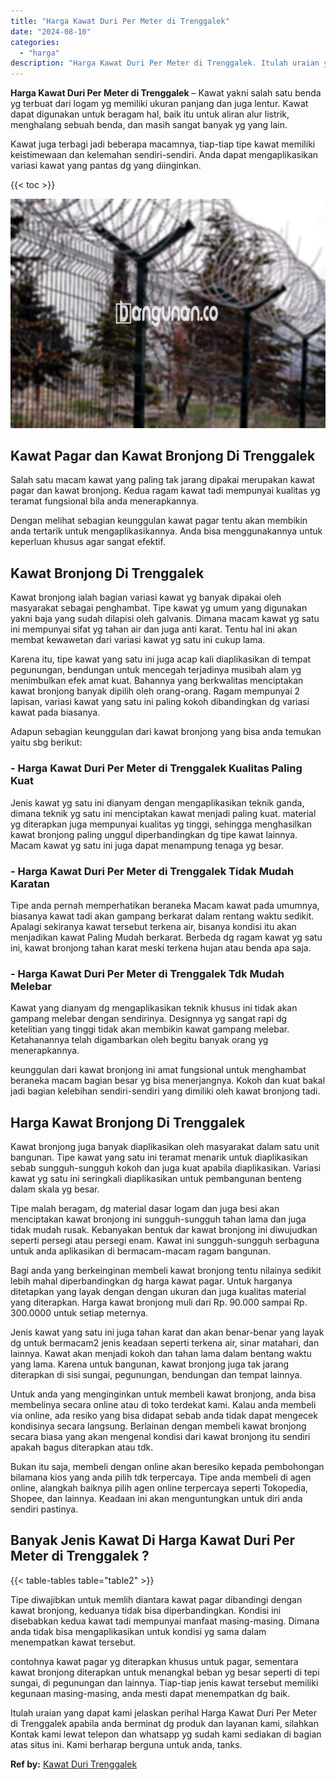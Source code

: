 ```yaml
---
title: "Harga Kawat Duri Per Meter di Trenggalek"
date: "2024-08-10"
categories: 
  - "harga"
description: "Harga Kawat Duri Per Meter di Trenggalek. Itulah uraian yang dapat kami jelaskan perihal Harga Kawat Duri Per Meter di Trenggalek apabila anda berminat dg pr..."
---
```


**Harga Kawat Duri Per Meter di Trenggalek** – Kawat yakni salah satu benda yg terbuat dari logam yg memiliki ukuran panjang dan juga lentur. Kawat dapat digunakan untuk beragam hal, baik itu untuk aliran alur listrik, menghalang sebuah benda, dan masih sangat banyak yg yang lain.

Kawat juga terbagi jadi beberapa macamnya, tiap-tiap tipe kawat memiliki keistimewaan dan kelemahan sendiri-sendiri. Anda dapat mengaplikasikan variasi kawat yang pantas dg yang diinginkan.

{{< toc >}}

![Harga Kawat Duri Per Meter di Trenggalek](/images/jual-kawat-murah37.png)

## Kawat Pagar dan Kawat Bronjong Di Trenggalek

Salah satu macam kawat yang paling tak jarang dipakai merupakan kawat pagar dan kawat bronjong. Kedua ragam kawat tadi mempunyai kualitas yg teramat fungsional bila anda menerapkannya.

Dengan melihat sebagian keunggulan kawat pagar tentu akan membikin anda tertarik untuk mengaplikasikannya. Anda bisa menggunakannya untuk keperluan khusus agar sangat efektif.

## Kawat Bronjong Di Trenggalek

Kawat bronjong ialah bagian variasi kawat yg banyak dipakai oleh masyarakat sebagai penghambat. Tipe kawat yg umum yang digunakan yakni baja yang sudah dilapisi oleh galvanis. Dimana macam kawat yg satu ini mempunyai sifat yg tahan air dan juga anti karat. Tentu hal ini akan membat kewawetan dari variasi kawat yg satu ini cukup lama.

Karena itu, tipe kawat yang satu ini juga acap kali diaplikasikan di tempat pegunungan, bendungan untuk mencegah terjadinya musibah alam yg menimbulkan efek amat kuat. Bahannya yang berkwalitas menciptakan kawat bronjong banyak dipilih oleh orang-orang. Ragam mempunyai 2 lapisan, variasi kawat yang satu ini paling kokoh dibandingkan dg variasi kawat pada biasanya.

Adapun sebagian keunggulan dari kawat bronjong yang bisa anda temukan yaitu sbg berikut:

### \- Harga Kawat Duri Per Meter di Trenggalek Kualitas Paling Kuat

Jenis kawat yg satu ini dianyam dengan mengaplikasikan teknik ganda, dimana teknik yg satu ini menciptakan kawat menjadi paling kuat. material yg diterapkan juga mempunyai kualitas yg tinggi, sehingga menghasilkan kawat bronjong paling unggul diperbandingkan dg tipe kawat lainnya. Macam kawat yg satu ini juga dapat menampung tenaga yg besar.

### \- Harga Kawat Duri Per Meter di Trenggalek Tidak Mudah Karatan

Tipe anda pernah memperhatikan beraneka Macam kawat pada umumnya, biasanya kawat tadi akan gampang berkarat dalam rentang waktu sedikit. Apalagi sekiranya kawat tersebut terkena air, bisanya kondisi itu akan menjadikan kawat Paling Mudah berkarat. Berbeda dg ragam kawat yg satu ini, kawat bronjong tahan karat meski terkena hujan atau benda apa saja.

### \- Harga Kawat Duri Per Meter di Trenggalek Tdk Mudah Melebar

Kawat yang dianyam dg mengaplikasikan teknik khusus ini tidak akan gampang melebar dengan sendirinya. Designnya yg sangat rapi dg ketelitian yang tinggi tidak akan membikin kawat gampang melebar. Ketahanannya telah digambarkan oleh begitu banyak orang yg menerapkannya.

keunggulan dari kawat bronjong ini amat fungsional untuk menghambat beraneka macam bagian besar yg bisa menerjangnya. Kokoh dan kuat bakal jadi bagian kelebihan sendiri-sendiri yang dimiliki oleh kawat bronjong tadi.

## Harga Kawat Bronjong Di Trenggalek

Kawat bronjong juga banyak diaplikasikan oleh masyarakat dalam satu unit bangunan. Tipe kawat yang satu ini teramat menarik untuk diaplikasikan sebab sungguh-sungguh kokoh dan juga kuat apabila diaplikasikan. Variasi kawat yg satu ini seringkali diaplikasikan untuk pembangunan benteng dalam skala yg besar.

Tipe malah beragam, dg material dasar logam dan juga besi akan menciptakan kawat bronjong ini sungguh-sungguh tahan lama dan juga tidak mudah rusak. Kebanyakan bentuk dar kawat bronjong ini diwujudkan seperti persegi atau persegi enam. Kawat ini sungguh-sungguh serbaguna untuk anda aplikasikan di bermacam-macam ragam bangunan.

Bagi anda yang berkeinginan membeli kawat bronjong tentu nilainya sedikit lebih mahal diperbandingkan dg harga kawat pagar. Untuk harganya ditetapkan yang layak dengan dengan ukuran dan juga kualitas material yang diterapkan. Harga kawat bronjong muli dari Rp. 90.000 sampai Rp. 300.0000 untuk setiap meternya.

Jenis kawat yang satu ini juga tahan karat dan akan benar-benar yang layak dg untuk bermacam2 jenis keadaan seperti terkena air, sinar matahari, dan lainnya. Kawat akan menjadi kokoh dan tahan lama dalam bentang waktu yang lama. Karena untuk bangunan, kawat bronjong juga tak jarang diterapkan di sisi sungai, pegunungan, bendungan dan tempat lainnya.

Untuk anda yang menginginkan untuk membeli kawat bronjong, anda bisa membelinya secara online atau di toko terdekat kami. Kalau anda membeli via online, ada resiko yang bisa didapat sebab anda tidak dapat mengecek kondisinya secara langsung. Berlainan dengan membeli kawat bronjong secara biasa yang akan mengenal kondisi dari kawat bronjong itu sendiri apakah bagus diterapkan atau tdk.

Bukan itu saja, membeli dengan online akan beresiko kepada pembohongan bilamana kios yang anda pilih tdk terpercaya. Tipe anda membeli di agen online, alangkah baiknya pilih agen online terpercaya seperti Tokopedia, Shopee, dan lainnya. Keadaan ini akan menguntungkan untuk diri anda sendiri pastinya.

## Banyak Jenis Kawat Di Harga Kawat Duri Per Meter di Trenggalek ?

{{< table-tables table="table2" >}}

Tipe diwajibkan untuk memlih diantara kawat pagar dibandingi dengan kawat bronjong, keduanya tidak bisa diperbandingkan. Kondisi ini disebabkan kedua kawat tadi mempunyai manfaat masing-masing. Dimana anda tidak bisa mengaplikasikan untuk kondisi yg sama dalam menempatkan kawat tersebut.

contohnya kawat pagar yg diterapkan khusus untuk pagar, sementara kawat bronjong diterapkan untuk menangkal beban yg besar seperti di tepi sungai, di pegunungan dan lainnya. Tiap-tiap jenis kawat tersebut memiliki kegunaan masing-masing, anda mesti dapat menempatkan dg baik.

Itulah uraian yang dapat kami jelaskan perihal Harga Kawat Duri Per Meter di Trenggalek apabila anda berminat dg produk dan layanan kami, silahkan Kontak kami lewat telepon dan whatsapp yg sudah kami sediakan di bagian atas situs ini. Kami berharap berguna untuk anda, tanks.

**Ref by:** [Kawat Duri Trenggalek](https://id.wikipedia.org/wiki/Kawat)
